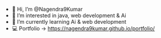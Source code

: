 - 👋 Hi, I’m @Nagendra9Kumar
- 👀 I’m interested in java, web development & Ai
- 🌱 I’m currently learning Ai & web development
- 💻 Portfolio -> https://nagendra9kumar.github.io/portfolio/
  

